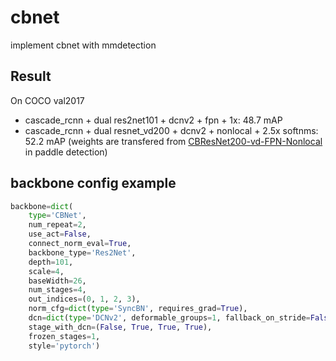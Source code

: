 # cbnet
implement cbnet with mmdetection

## Result

On COCO val2017

* cascade_rcnn + dual res2net101 + dcnv2 + fpn + 1x: 48.7 mAP
* cascade_rcnn + dual resnet_vd200 + dcnv2 + nonlocal + 2.5x softnms: 52.2 mAP (weights are transfered from [CBResNet200-vd-FPN-Nonlocal](https://github.com/PaddlePaddle/PaddleDetection/blob/release/0.2/docs/MODEL_ZOO_cn.md) in paddle detection)

## backbone config example
```python
backbone=dict(
    type='CBNet',
    num_repeat=2,
    use_act=False,
    connect_norm_eval=True,
    backbone_type='Res2Net',
    depth=101,
    scale=4,
    baseWidth=26,
    num_stages=4,
    out_indices=(0, 1, 2, 3),
    norm_cfg=dict(type='SyncBN', requires_grad=True),
    dcn=dict(type='DCNv2', deformable_groups=1, fallback_on_stride=False),
    stage_with_dcn=(False, True, True, True),
    frozen_stages=1,
    style='pytorch')
```
